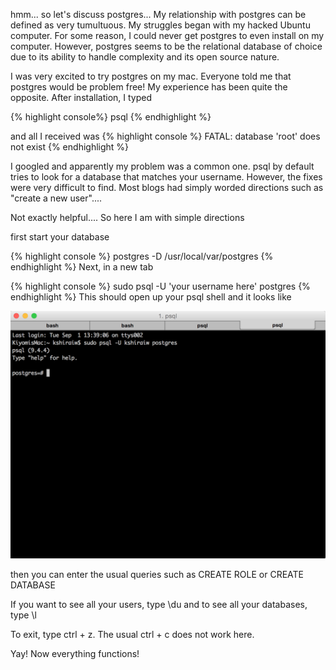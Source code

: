 hmm... so let's discuss postgres... My relationship with postgres can be defined as very tumultuous. My struggles began with my hacked Ubuntu computer. For some reason, I could never get postgres to even install on my computer. However, postgres seems to be the relational database of choice due to its ability to handle complexity and its open source nature. 

I was very excited to try postgres on my mac. Everyone told me that postgres would be problem free! My experience has been quite the opposite. After installation, I typed

{% highlight console%}
  psql
{% endhighlight %}

and all I received was
{% highlight console %}
  FATAL: database 'root' does not exist
{% endhighlight %}

I googled and apparently my problem was a common one. psql by default tries to look for a database that matches your username. However, the fixes were very difficult to find. Most blogs had simply worded directions such as "create a new user".... 

Not exactly helpful.... So here I am with simple directions 

first start your database

{% highlight console %}
  postgres -D /usr/local/var/postgres
{% endhighlight %}
Next, in a new tab 

{% highlight console %}
  sudo psql -U 'your username here' postgres
{% endhighlight %}
This should open up your psql shell and it looks like 

<center><img src='../img/psql.png'></center> 

then you can enter the usual queries such as CREATE ROLE or CREATE DATABASE

If you want to see all your users, type \du and to see all your databases, type \l

To exit, type ctrl + z. The usual ctrl + c does not work here.

Yay! Now everything functions!